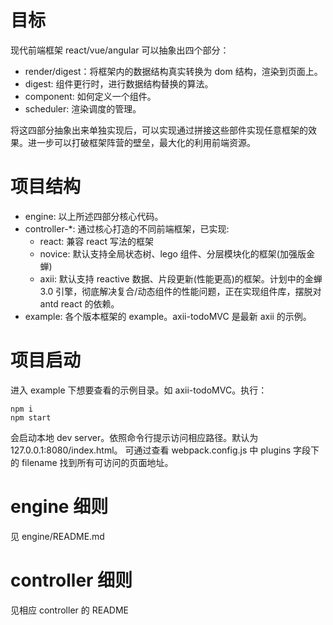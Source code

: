 # 目标

现代前端框架 react/vue/angular 可以抽象出四个部分：
 
 - render/digest：将框架内的数据结构真实转换为 dom 结构，渲染到页面上。
 - digest: 组件更行时，进行数据结构替换的算法。
 - component: 如何定义一个组件。
 - scheduler: 渲染调度的管理。
 
将这四部分抽象出来单独实现后，可以实现通过拼接这些部件实现任意框架的效果。进一步可以打破框架阵营的壁垒，最大化的利用前端资源。

# 项目结构

 - engine: 以上所述四部分核心代码。
 - controller-*: 通过核心打造的不同前端框架，已实现:
   - react: 兼容 react 写法的框架
   - novice: 默认支持全局状态树、lego 组件、分层模块化的框架(加强版金蝉)
   - axii: 默认支持 reactive 数据、片段更新(性能更高)的框架。计划中的金蝉 3.0 引擎，彻底解决复合/动态组件的性能问题，正在实现组件库，摆脱对 antd react 的依赖。
 - example: 各个版本框架的 example。axii-todoMVC 是最新 axii 的示例。
 
# 项目启动

进入 example 下想要查看的示例目录。如 axii-todoMVC。执行：

```
npm i
npm start 
``` 

会启动本地 dev server。依照命令行提示访问相应路径。默认为 127.0.0.1:8080/index.html。
可通过查看 webpack.config.js 中 plugins 字段下的 filename 找到所有可访问的页面地址。

# engine 细则

见 engine/README.md

# controller 细则

见相应 controller 的 README
